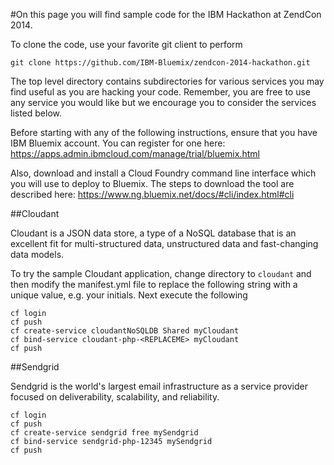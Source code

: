 #On this page you will find sample code for the IBM Hackathon at ZendCon 2014. 

To clone the code, use your favorite git client to perform

```
git clone https://github.com/IBM-Bluemix/zendcon-2014-hackathon.git
```

The top level directory contains subdirectories for various services you may find useful as you are hacking your code. Remember, you are free to use any service you would like but we encourage you to consider the services listed below.

Before starting with any of the following instructions, ensure that you have IBM Bluemix account. You can register for one here: https://apps.admin.ibmcloud.com/manage/trial/bluemix.html

Also, download and install a Cloud Foundry command line interface which you will use to deploy to Bluemix. The steps to download the tool are described here: https://www.ng.bluemix.net/docs/#cli/index.html#cli


##Cloudant

Cloudant is a JSON data store, a type of a NoSQL database that is an excellent fit for multi-structured data, unstructured data and fast-changing data models.

To try the sample Cloudant application, change directory to ```cloudant``` and then modify the manifest.yml file to replace the following string <REPLACEME> with a unique value, e.g. your initials. Next execute the following 


```
cf login
cf push
cf create-service cloudantNoSQLDB Shared myCloudant
cf bind-service cloudant-php-<REPLACEME> myCloudant
cf push
```

##Sendgrid

Sendgrid is the world's largest email infrastructure as a service provider focused on deliverability, scalability, and reliability. 

```
cf login
cf push
cf create-service sendgrid free mySendgrid
cf bind-service sendgrid-php-12345 mySendgrid
cf push
```
